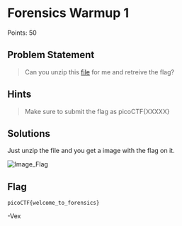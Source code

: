# Forensics Warmup 1

Points: 50

## Problem Statement
>  Can you unzip this [file](https://2018shell.picoctf.com/static/2fa508658d91918514dadf3ff331b8f6/flag.zip) for me and retreive the flag? 

## Hints
>  Make sure to submit the flag as picoCTF{XXXXX}

## Solutions 

Just unzip the file and you get a image with the flag on it.

![Image_Flag](https://imgur.com/8niEQ9Jl.png)

## Flag 

`picoCTF{welcome_to_forensics}`

-Vex